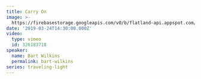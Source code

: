 ```yaml
---
title: Carry On
image: >-
  https://firebasestorage.googleapis.com/v0/b/flatland-api.appspot.com/o/Screen%20Shot%202019-03-24%20at%2011.56.08%20AM.png?alt=media&token=77e1338b-b0c2-41df-b1d7-b55afa732a57
date: '2019-03-24T14:30:00.000Z'
video:
  type: vimeo
  id: 326183718
speaker:
  name: Bart Wilkins
  permalink: bart-wilkins
series: traveling-light
---
```



